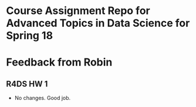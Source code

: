 
# Course Assignment Repo for Advanced Topics in Data Science for Spring 18

# Feedback from Robin

## R4DS HW 1
* No changes. Good job. 
